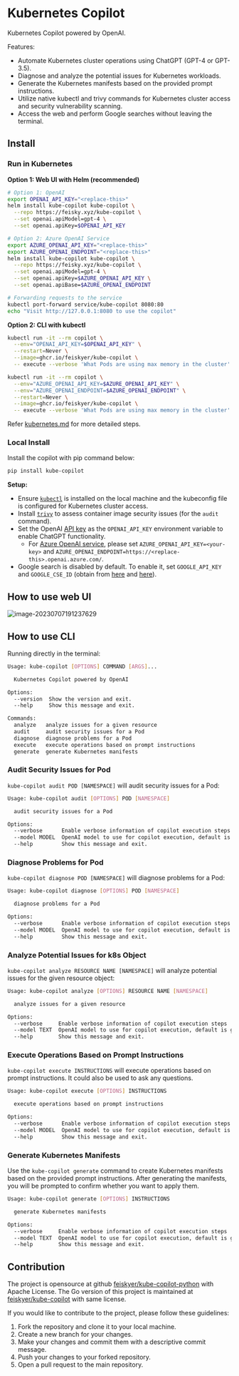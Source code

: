 # Kubernetes Copilot

Kubernetes Copilot powered by OpenAI.

Features:

- Automate Kubernetes cluster operations using ChatGPT (GPT-4 or GPT-3.5).
- Diagnose and analyze the potential issues for Kubernetes workloads.
- Generate the Kubernetes manifests based on the provided prompt instructions.
- Utilize native kubectl and trivy commands for Kubernetes cluster access and security vulnerability scanning.
- Access the web and perform Google searches without leaving the terminal.

## Install

### Run in Kubernetes

**Option 1: Web UI with Helm (recommended)**

```sh
# Option 1: OpenAI
export OPENAI_API_KEY="<replace-this>"
helm install kube-copilot kube-copilot \
  --repo https://feisky.xyz/kube-copilot \
  --set openai.apiModel=gpt-4 \
  --set openai.apiKey=$OPENAI_API_KEY

# Option 2: Azure OpenAI Service
export AZURE_OPENAI_API_KEY="<replace-this>"
export AZURE_OPENAI_ENDPOINT="<replace-this>"
helm install kube-copilot kube-copilot \
  --repo https://feisky.xyz/kube-copilot \
  --set openai.apiModel=gpt-4 \
  --set openai.apiKey=$AZURE_OPENAI_API_KEY \
  --set openai.apiBase=$AZURE_OPENAI_ENDPOINT

# Forwarding requests to the service
kubectl port-forward service/kube-copilot 8080:80
echo "Visit http://127.0.0.1:8080 to use the copilot"
```

**Option 2: CLI with kubectl**

```sh
kubectl run -it --rm copilot \
  --env="OPENAI_API_KEY=$OPENAI_API_KEY" \
  --restart=Never \
  --image=ghcr.io/feiskyer/kube-copilot \
  -- execute --verbose 'What Pods are using max memory in the cluster'

kubectl run -it --rm copilot \
  --env="AZURE_OPENAI_API_KEY=$AZURE_OPENAI_API_KEY" \
  --env="AZURE_OPENAI_ENDPOINT=$AZURE_OPENAI_ENDPOINT" \
  --restart=Never \
  --image=ghcr.io/feiskyer/kube-copilot \
  -- execute --verbose 'What Pods are using max memory in the cluster'
```

Refer [kubernetes.md](kubernetes.md) for more detailed steps.

### Local Install

Install the copilot with pip command below:

```sh
pip install kube-copilot
```

**Setup:**

- Ensure [`kubectl`](https://kubernetes.io/docs/tasks/tools/install-kubectl-linux/) is installed on the local machine and the kubeconfig file is configured for Kubernetes cluster access.
- Install [`trivy`](https://github.com/aquasecurity/trivy) to assess container image security issues (for the `audit` command).
- Set the OpenAI [API key](https://platform.openai.com/account/api-keys) as the `OPENAI_API_KEY` environment variable to enable ChatGPT functionality.
  - For [Azure OpenAI service](https://learn.microsoft.com/en-us/azure/cognitive-services/openai/quickstart?tabs=command-line&pivots=rest-api#retrieve-key-and-endpoint), please set `AZURE_OPENAI_API_KEY=<your-key>` and `AZURE_OPENAI_ENDPOINT=https://<replace-this>.openai.azure.com/`.
- Google search is disabled by default. To enable it, set `GOOGLE_API_KEY` and `GOOGLE_CSE_ID` (obtain from [here](https://cloud.google.com/docs/authentication/api-keys?visit_id=638154888929258210-4085587461) and [here](http://www.google.com/cse/)).

## How to use web UI

![image-20230707191237629](assets/preview.jpg)

## How to use CLI

Running directly in the terminal:

```sh
Usage: kube-copilot [OPTIONS] COMMAND [ARGS]...

  Kubernetes Copilot powered by OpenAI

Options:
  --version  Show the version and exit.
  --help     Show this message and exit.

Commands:
  analyze   analyze issues for a given resource
  audit     audit security issues for a Pod
  diagnose  diagnose problems for a Pod
  execute   execute operations based on prompt instructions
  generate  generate Kubernetes manifests
```

### Audit Security Issues for Pod

`kube-copilot audit POD [NAMESPACE]` will audit security issues for a Pod:

```sh
Usage: kube-copilot audit [OPTIONS] POD [NAMESPACE]

  audit security issues for a Pod

Options:
  --verbose      Enable verbose information of copilot execution steps
  --model MODEL  OpenAI model to use for copilot execution, default is gpt-4
  --help         Show this message and exit.
```

### Diagnose Problems for Pod

`kube-copilot diagnose POD [NAMESPACE]` will diagnose problems for a Pod:

```sh
Usage: kube-copilot diagnose [OPTIONS] POD [NAMESPACE]

  diagnose problems for a Pod

Options:
  --verbose      Enable verbose information of copilot execution steps
  --model MODEL  OpenAI model to use for copilot execution, default is gpt-4
  --help         Show this message and exit.
```

### Analyze Potential Issues for k8s Object

`kube-copilot analyze RESOURCE NAME [NAMESPACE]` will analyze potential issues for the given resource object:

```sh
Usage: kube-copilot analyze [OPTIONS] RESOURCE NAME [NAMESPACE]

  analyze issues for a given resource

Options:
  --verbose     Enable verbose information of copilot execution steps
  --model TEXT  OpenAI model to use for copilot execution, default is gpt-4
  --help        Show this message and exit.
```

### Execute Operations Based on Prompt Instructions

`kube-copilot execute INSTRUCTIONS` will execute operations based on prompt instructions.
It could also be used to ask any questions.

```sh
Usage: kube-copilot execute [OPTIONS] INSTRUCTIONS

  execute operations based on prompt instructions

Options:
  --verbose      Enable verbose information of copilot execution steps
  --model MODEL  OpenAI model to use for copilot execution, default is gpt-4
  --help         Show this message and exit.
```

### Generate Kubernetes Manifests

Use the `kube-copilot generate` command to create Kubernetes manifests based on
the provided prompt instructions. After generating the manifests, you will be
prompted to confirm whether you want to apply them.

```sh
Usage: kube-copilot generate [OPTIONS] INSTRUCTIONS

  generate Kubernetes manifests

Options:
  --verbose     Enable verbose information of copilot execution steps
  --model TEXT  OpenAI model to use for copilot execution, default is gpt-4
  --help        Show this message and exit.
```

## Contribution

The project is opensource at github [feiskyer/kube-copilot-python](https://github.com/feiskyer/kube-copilot-python) with Apache License. The Go version of this project is maintained at [feiskyer/kube-copilot](https://github.com/feiskyer/kube-copilot) with same license.

If you would like to contribute to the project, please follow these guidelines:

1. Fork the repository and clone it to your local machine.
2. Create a new branch for your changes.
3. Make your changes and commit them with a descriptive commit message.
4. Push your changes to your forked repository.
5. Open a pull request to the main repository.
